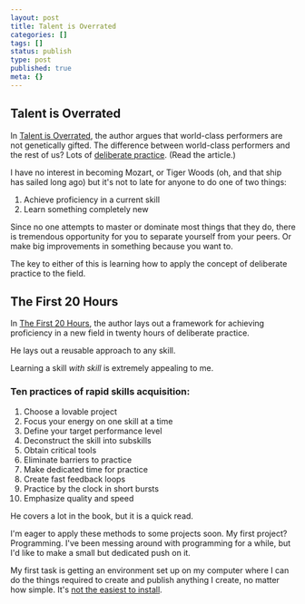 ```yaml
---
layout: post
title: Talent is Overrated
categories: []
tags: []
status: publish
type: post
published: true
meta: {}
---
```


## Talent is Overrated

In [Talent is Overrated](http://www.amazon.com/Talent-Overrated-Separates-World-Class-Performers/dp/1591842948), the author argues that world-class performers are not genetically gifted. The difference between world-class performers and the rest of us? Lots of [deliberate practice](http://lifehacker.com/what-mozart-and-kobe-bryant-can-teach-us-about-delibera-1442488267). (Read the article.)

I have no interest in becoming Mozart, or Tiger Woods (oh, and that ship has sailed long ago) but it's not to late for anyone to do one of two things:

1. Achieve proficiency in a current skill
1. Learn something completely new

Since no one attempts to master or dominate most things that they do, there is tremendous opportunity for you to separate yourself from your peers. Or make big improvements in something because you want to.

The key to either of this is learning how to apply the concept of deliberate practice to the field.

## The First 20 Hours

In [The First 20 Hours](http://www.amazon.com/The-First-20-Hours-Anything/dp/1591845556), the author lays out a framework for achieving proficiency in a new field in twenty hours of deliberate practice.

He lays out a reusable approach to any skill. 

Learning a skill _with skill_ is extremely appealing to me.

### Ten practices of rapid skills acquisition:

1. Choose a lovable project
1. Focus your energy on one skill at a time
1. Define your target performance level
1. Deconstruct the skill into subskills
1. Obtain critical tools
1. Eliminate barriers to practice
1. Make dedicated time for practice
1. Create fast feedback loops
1. Practice by the clock in short bursts
1. Emphasize quality and speed

He covers a lot in the book, but it is a quick read.

I'm eager to apply these methods to some projects soon. My first project? Programming. I've been messing around with programming for a while, but I'd like to make a small but dedicated push on it.

My first task is getting an environment set up on my computer where I can do the things required to create and publish anything I create, no matter how simple. It's [not the easiest to install](http://www.ruby-lang.org/en/downloads/).

